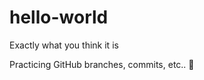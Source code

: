 # hello-world
Exactly what you think it is

Practicing GitHub branches, commits, etc..
:nut_and_bolt:

